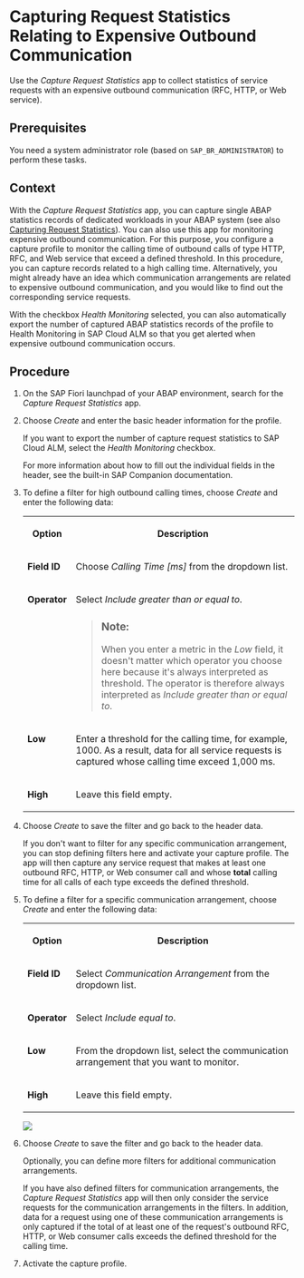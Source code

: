 <!-- loiof33b3d26b06f4da2bc1ca7d7a5f01ca1 -->

# Capturing Request Statistics Relating to Expensive Outbound Communication

Use the *Capture Request Statistics* app to collect statistics of service requests with an expensive outbound communication \(RFC, HTTP, or Web service\).



<a name="loiof33b3d26b06f4da2bc1ca7d7a5f01ca1__prereq_ips_d5n_y5b"/>

## Prerequisites

You need a system administrator role \(based on `SAP_BR_ADMINISTRATOR`\) to perform these tasks.



## Context

With the *Capture Request Statistics* app, you can capture single ABAP statistics records of dedicated workloads in your ABAP system \(see also [Capturing Request Statistics](capturing-request-statistics-e86943a.md)\). You can also use this app for monitoring expensive outbound communication. For this purpose, you configure a capture profile to monitor the calling time of outbound calls of type HTTP, RFC, and Web service that exceed a defined threshold. In this procedure, you can capture records related to a high calling time. Alternatively, you might already have an idea which communication arrangements are related to expensive outbound communication, and you would like to find out the corresponding service requests.

With the checkbox *Health Monitoring* selected, you can also automatically export the number of captured ABAP statistics records of the profile to Health Monitoring in SAP Cloud ALM so that you get alerted when expensive outbound communication occurs.



## Procedure

1.  On the SAP Fiori launchpad of your ABAP environment, search for the *Capture Request Statistics* app.

2.  Choose *Create* and enter the basic header information for the profile.

    If you want to export the number of capture request statistics to SAP Cloud ALM, select the *Health Monitoring* checkbox.

    For more information about how to fill out the individual fields in the header, see the built-in SAP Companion documentation.

3.  To define a filter for high outbound calling times, choose *Create* and enter the following data:


    <table>
    <tr>
    <th valign="top">

    Option
    
    </th>
    <th valign="top">

    Description
    
    </th>
    </tr>
    <tr>
    <td valign="top">
    
    **Field ID**
    
    </td>
    <td valign="top">
    
    Choose *Calling Time \[ms\]* from the dropdown list.
    
    </td>
    </tr>
    <tr>
    <td valign="top">
    
    **Operator**
    
    </td>
    <td valign="top">
    
    Select *Include greater than or equal to*.

    > ### Note:  
    > When you enter a metric in the *Low* field, it doesn't matter which operator you choose here because it's always interpreted as threshold. The operator is therefore always interpreted as *Include greater than or equal to*.


    
    </td>
    </tr>
    <tr>
    <td valign="top">
    
    **Low**
    
    </td>
    <td valign="top">
    
    Enter a threshold for the calling time, for example, 1000. As a result, data for all service requests is captured whose calling time exceed 1,000 ms.
    
    </td>
    </tr>
    <tr>
    <td valign="top">
    
    **High**
    
    </td>
    <td valign="top">
    
    Leave this field empty.
    
    </td>
    </tr>
    </table>
    
4.  Choose *Create* to save the filter and go back to the header data.

    If you don't want to filter for any specific communication arrangement, you can stop defining filters here and activate your capture profile. The app will then capture any service request that makes at least one outbound RFC, HTTP, or Web consumer call and whose **total** calling time for all calls of each type exceeds the defined threshold.

5.  To define a filter for a specific communication arrangement, choose *Create* and enter the following data:


    <table>
    <tr>
    <th valign="top">

    Option
    
    </th>
    <th valign="top">

    Description
    
    </th>
    </tr>
    <tr>
    <td valign="top">
    
    **Field ID**
    
    </td>
    <td valign="top">
    
    Select *Communication Arrangement* from the dropdown list.
    
    </td>
    </tr>
    <tr>
    <td valign="top">
    
    **Operator**
    
    </td>
    <td valign="top">
    
    Select *Include equal to*.
    
    </td>
    </tr>
    <tr>
    <td valign="top">
    
    **Low**
    
    </td>
    <td valign="top">
    
    From the dropdown list, select the communication arrangement that you want to monitor.
    
    </td>
    </tr>
    <tr>
    <td valign="top">
    
    **High**
    
    </td>
    <td valign="top">
    
    Leave this field empty.
    
    </td>
    </tr>
    </table>
    
    ![](images/Capture_Expensive_Outbound_Communication_d27be64.png)

6.  Choose *Create* to save the filter and go back to the header data.

    Optionally, you can define more filters for additional communication arrangements.

    If you have also defined filters for communication arrangements, the *Capture Request Statistics* app will then only consider the service requests for the communication arrangements in the filters. In addition, data for a request using one of these communication arrangements is only captured if the total of at least one of the request's outbound RFC, HTTP, or Web consumer calls exceeds the defined threshold for the calling time.

7.  Activate the capture profile.



